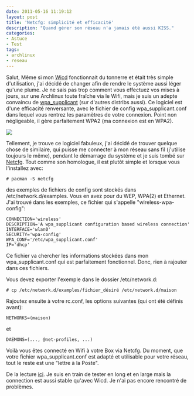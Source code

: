 ```yaml
---
date: 2011-05-16 11:19:12
layout: post
title: 'Netcfg: simplicité et efficacité'
description: "Quand gérer son réseau n'a jamais été aussi KISS."
categories:
- Astuce
- Test
tags:
- archlinux
- reseau
---
```


Salut,
Même si mon [Wicd](http://wicd.sourceforge.net/) fonctionnait du tonnerre et était très simple d'utilisation, j'ai décidé de changer afin de rendre le système aussi léger qu'une plume. Je ne sais pas trop comment vous effectuez vos mises à jours, sur une Archlinux toute fraîche via le Wifi, mais je suis un adepte convaincu de [wpa_supplicant](http://hostap.epitest.fi/wpa_supplicant/) (sur d'autres distribs aussi). Ce logiciel est d'une efficacité renversante, avec le fichier de config wpa_supplicant.conf dans lequel vous rentrez les paramètres de votre connexion. Point non négligeable, il gère parfaitement WPA2 (ma connexion est en WPA2).

<!-- more -->

<img class="imgcenter" src="http://linuxien.legtux.org/uploads/images/2011/05/wifi.png">

Tellement, je trouve ce logiciel fabuleux, j'ai décidé de trouver quelque chose de similaire, qui puisse me connecter à mon réseau sans fil (j'utilise toujours le même), pendant le démarrage du système et je suis tombé sur [Netcfg](https://wiki.archlinux.org/index.php/Netcfg). Tout comme son homologue, il est plutôt simple et lorsque vous l'installez avec:

	# pacman -S netcfg

des exemples de fichiers de config sont stockés dans /etc/network.d/examples. Vous en avez pour du WEP, WPA(2) et Ethernet. J'ai trouvé dans les exemples, ce fichier qui s'appelle "wireless-wpa-config":

	CONNECTION='wireless'
	DESCRIPTION='A wpa_supplicant configuration based wireless connection'
	INTERFACE='wlan0'
	SECURITY='wpa-config'
	WPA_CONF='/etc/wpa_supplicant.conf'
	IP='dhcp'

Ce fichier va chercher les informations stockées dans mon wpa_supplicant.conf qui est parfaitement fonctionnel. Donc, rien à rajouter dans ces fichiers.

Vous devez exporter l'exemple dans le dossier /etc/network.d:

	# cp /etc/network.d/examples/fichier_désiré /etc/network.d/maison

Rajoutez ensuite à votre rc.conf, les options suivantes (qui ont été définis avant):

	NETWORKS=(maison)

et

	DAEMONS=(..., @net-profiles, ...)

Voilà vous êtes connecté en Wifi à votre Box via Netcfg. Du moment, que votre fichier wpa_supplicant.conf est adapté et utilisable pour votre réseau, tout le reste est une "lettre à la Poste".

De la lecture [ici](https://wiki.archlinux.org/index.php/Wpa_supplicant). Je suis en train de tester en long et en large mais la connection est aussi stable qu'avec Wicd. Je n'ai pas encore rencontré de problèmes.

